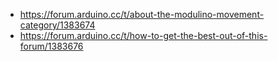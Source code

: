 - https://forum.arduino.cc/t/about-the-modulino-movement-category/1383674
- https://forum.arduino.cc/t/how-to-get-the-best-out-of-this-forum/1383676
